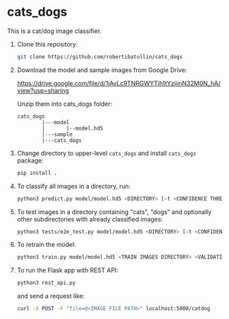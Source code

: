 # cats_dogs

This is a cat/dog image classifier.

1) Clone this repository:

    ```bash
    git clone https://github.com/robertibatullin/cats_dogs
    ```
    
2) Download the model and sample images from Google Drive:

    https://drive.google.com/file/d/1jAvLc9TNRGWYTjh1tYzjiinN32M0N_hA/view?usp=sharing

    Unzip them into cats_dogs folder:
    
    ```
    cats_dogs
            |---model
            |       |--model.hd5
            |---sample
            |---cats_dogs
    ```

3) Change directory to upper-level ```cats_dogs``` and install ```cats_dogs``` package:

   ```bash
   pip install . 
   ```

4) To classify all images in a directory, run:

    ```bash
    python3 predict.py model/model.hd5 <DIRECTORY> [-t <CONFIDENCE THRESHOLD>]
    ```

5) To test images in a directory containing "cats", "dogs" and optionally other subdirectories with already classified images:

    ```bash
    python3 tests/e2e_test.py model/model.hd5 <DIRECTORY> [-t <CONFIDENCE THRESHOLD>] [--n_images <NUMBER OF IMAGES TO TEST IN EACH DIRECTORY>]
    ```
   
6) To retrain the model:

    ```bash
    python3 train.py model/model.hd5 <TRAIN IMAGES DIRECTORY> <VALIDATION IMAGES DIRECTORY> <NUMBER OF EPOCHS>
    ```

7) To run the Flask app with REST API:

    ```bash
    python3 rest_api.py
    ```
    
    and send a request like:
    
    ```bash
    curl -X POST -F "file=@<IMAGE FILE PATH>" localhost:5000/catdog
    ```

 
